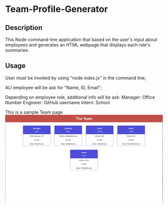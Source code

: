 # Team-Profile-Generator

## Description
This Node command-line application that based on the user's input about employees and generates an HTML webpage that displays each role's summaries. 

## Usage
User must be invoked by using "node index.js" in the command line;

ALl employee will be ask for "Name, ID, Email";

Depending on employee role, additional info will be ask:
Manager: Office Number
Engineer: GitHub username
Intern: School

This is a sample Team page
![Screenshot1](https://github.com/J18XX/Team-Profile-Generator/blob/main/image/sample.png)
